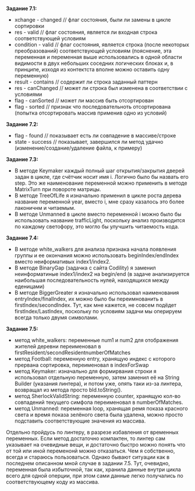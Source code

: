 **Задание 7.1:**
- xchange - changed // флаг состояния, были ли замены в цикле сортировки
- res - valid // флаг состояния, является ли входная строка соответствующей условиям
- condition - valid // флаг состояния, является строка (после некоторых преобразований) соответствующей условиям (пояснение, эта переменная и переменная выше использовались в одной области видимости в двух небольших соседних логических блоках и, в принципе, изходя из контектста вполне можно оставить одну переменную)
- result - contains // содержит ли строка заданный паттерн
- res - canChanged // может ли строка был изменена в соответствии с условиями
- flag - canSorted // может ли массив быть отсортирован
- flag - sorted // признак что последовательноть отсортирована (попытка отсортировать массив применив одно из условий)

**Задание 7.2:**
- flag - found // показывает есть ли совпадение в массиве/строке
- state - success // показывает, завершился ли метод удачно (изменение/создание/удаление файла, к примеру)

**Задание 7.3:**
- В методе Keymaker каждый полный шаг открытия/закрытия дверей задан в цикле, где счётчик носит имя i. Логично было бы назвать его step. Это же наименование переменной можно применить в методе MatrixTurn при повороте матрицы.
- В методе TreeOfLife я изначально применил в цикле роста дерева название переменной year, вместо i, мне сразу казалось это более лаконичнм и читаемым.
- В методе Unmanned в цикле вместо переменной i можно было бы использовать название trafficLight, поскольку анализ производится по каждому светофору, это могло бы улучшить читаемость кода.

**Задание 7.4:**
- В методе white_walkers для анализа признака начала появления группы и ее окончания можно использовать beginIndex/endIndex вместо неиформативых index1/index2.
- В методе BinaryGap (задачка с сайта Codility) я заменил неинформатиные index1/index2 на begin/end (в задаче анализируется наибольшая последовательность нулей, находящихся между еденицами)
- В методе BiggerGreater я изначально использовал наименования entryIndex/finalIndex, их можно было бы переимнованить в firstIndex/secondIndex. Тут, как мне кажется, не совсем подёдет firstIndex/LastIndex, поскольку по условиям задачи мы оперируем всегда только двумя символами.

**Задание 7.5:**
- метод white_walkers: переменные num1 и num2 для отображения жителей деревни переименовал в firstResident/secondResidentnumberOfMatches
- метод Football: переменную entry, хранящую индекс с которого прервана сортировка, переименовал в indexForSwap
- метод Keymaker: изначально для формирвания строки я использовал отдельную переменную, затем заменил её на String Builder (указания линтера), и потом уже, опять таки из-за линтера, возвращал из метода просто bld.toString().
- метод SherlockValidString: переменную counter, хранящую кол-во совпадений текущего симфола переименовал в numberOfMatches.
- метод Unmanned: переменная loop, хранящая ремя показа красного света и время показа зелёного света была удалена, можно просто подставить соответствующие значения из массива.

Отдельно пройдусь по линтеру, в разрезе избавления от временных переменных. Если метод достаточно компактен, то линтер сам указывает на очевидные вещи, и достаточно быстро можно понять что от той или иной переменонй можно отказаться. Чем я собственно, всегда и стараюсь пользоваться. Однако бывают ситуации как в последнем описанном мной случае в задании 7.5. Тут, очевидно, переменная была избыточной, так как, хранила данные внутри цикла всего для одной оперции, при этом сами данные легко получались по соответствующему коду из массива.
